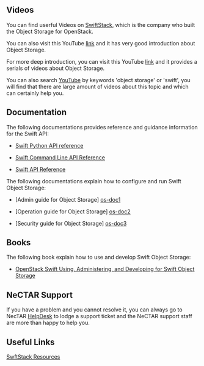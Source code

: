 ## Videos

You can find userful Videos on [SwiftStack][swiftstack], which is the company
who built the Object Storage for OpenStack.

You can also visit this YouTube [link][os-101] and it has very good introduction
about Object Storage.

For more deep introduction, you can visit this YouTube [link][os-video] and it
provides a serials of videos about Object Storage.

You can also search [YouTube][youtube] by keywords 'object storage' or 'swift',
you will find that there are large amount of videos about this topic and which
can certainly help you. 

## Documentation

The following documentations provides reference and guidance information for the
Swift API:

- [Swift Python API reference][developer]

- [Swift Command Line API Reference][commandline] 

- [Swift API Reference][http]

The following documentations explain how to configure and run Swift Object
Storage:

- [Admin guide for Object Storage] [os-doc1]

- [Operation guide for Object Storage] [os-doc2]

- [Security guide for Object Storage] [os-doc3]

## Books

The following book explain how to use and develop Swift Object Storage:

- [OpenStack Swift Using, Administering, and Developing for Swift Object Storage][OREILLY] 

## NeCTAR Support

If you have a problem and you cannot resolve it, you can always go to NecTAR
[HelpDesk][helpdesk] to lodge a support ticket and the NeCTAR support staff are
more than happy to help you.


## Useful Links

[SwftStack Resources][swiftstackresources]


[OREILLY]: http://shop.oreilly.com/product/0636920033288.do
[helpdesk]: https://support.nectar.org.au/support/home
[os-doc1]: http://docs.openstack.org/admin-guide-cloud/objectstorage.html
[os-doc2]: http://docs.openstack.org/openstack-ops/content/storage_decision.html
[os-doc3]: http://docs.openstack.org/security-guide/object-storage.html
[os-101]: https://www.youtube.com/watch?v=LPXM0sC2TL8
[os-video]: https://www.youtube.com/watch?v=JUXRJaZMOb0&list=PLIr7I80Leee5NpoYTd9ffNvWq0pG18CN3
[youtube]: https://www.youtube.com/
[swiftstack]: https://swiftstack.com/resources/videos/#
[http]: http://developer.openstack.org/api-ref-objectstorage-v1.html
[developer]: http://docs.openstack.org/developer/swift/
[commandline]: http://docs.openstack.org/cli-reference/content/swiftclient_commands.html
[swiftstackresources]: https://swiftstack.com/resources/data-sheets/#